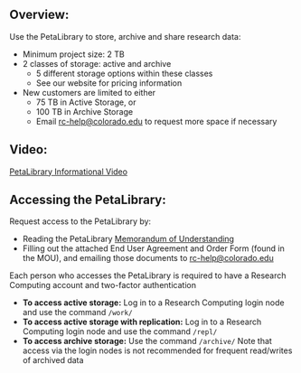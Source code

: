 ## Overview:

Use the PetaLibrary to store, archive and share research data:
- Minimum project size: 2 TB
- 2 classes of storage: active and archive
     * 5 different storage options within these classes
     * See our website for pricing information
- New customers are limited to either
     * 75 TB in Active Storage, or
     * 100 TB in Archive Storage
     * Email rc-help@colorado.edu to request more space if necessary

## Video:

[PetaLibrary Informational Video](https://youtu.be/i1TVYj4OQOY)

## Accessing the PetaLibrary:

Request access to the PetaLibrary by:
- Reading the PetaLibrary [Memorandum of Understanding](https://www.colorado.edu/p113a299a3a0/content/petalibrary-mou)
- Filling out the attached End User Agreement and Order Form (found in the MOU), and emailing those documents to rc-help@colorado.edu  

Each person who accesses the PetaLibrary is required to have a Research Computing account and two-factor authentication
- **To access active storage:**  Log in to a Research Computing login node and use the command `/work/`
- **To access active storage with replication:**  Log in to a Research Computing login node and use the command `/repl/`
- **To access archive storage:**  Use the command `/archive/`
Note that access via the login nodes is not recommended for frequent read/writes of archived data
